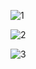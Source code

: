 ![~~1~~](C:\Users\ugursevengul\Desktop\1.png)

![2](C:\Users\ugursevengul\Desktop\2.png)

![3](C:\Users\ugursevengul\Desktop\3.png)